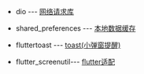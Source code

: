 
 

 - dio  --- [网络请求库](https://github.com/flutterchina/dio/blob/master/README-ZH.md) 
 - shared_preferences --- [本地数据缓存](https://pub.dev/packages/shared_preferences#backward-compatible-100-version-is-coming)
- fluttertoast --- [toast(小弹窗提醒)](https://pub.dev/packages/fluttertoast)

- flutter_screenutil--- [flutter适配](https://github.com/OpenFlutter/flutter_screenutil)
<!--stackedit_data:
eyJoaXN0b3J5IjpbLTUzNjQ0NTc5NiwtNjAyMTg5NDUsLTE3MT
g0NTU2ODhdfQ==
-->